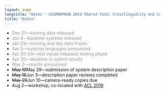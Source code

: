 ```yaml
---
layout: page
longtitle: "Dates - SIGMORPHON 2019 Shared Task: Crosslinguality and Context in Morphology"
title: "Dates"
---
```


- <span style="color: #999">Dec 21—training data released</span>
- <span style="color: #999">Jan 8—baseline systems released</span>
- <span style="color: #999">Jan 29—training and dev data frozen</span>
- <span style="color: #999">Apr 5—surprise languages announced.</span>
- <span style="color: #999">Apr 20–29—test inputs released; testing phase</span>
- <span style="color: #999">Apr 30—deadline to submit results
- <span style="color: #999">May 2—results announced</span>
- <del>May 10</del>May 29—submission of system description paper
- <del>May 15</del>Jun 3—description paper reviews completed
- <del>May 29</del>Jun 10—camera-ready copies due
- Aug 2—workshop, co-located with [ACL 2019](http://www.acl2019.org/EN/index.xhtml)
